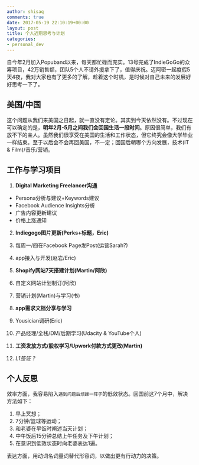 ```yaml
---
author: shisaq
comments: true
date: 2017-05-19 22:10:19+00:00
layout: post
title: 个人近期思考与计划
categories:
- personal_dev
---
```


自今年2月加入Popuband以来，每天都忙碌而充实。13号完成了IndieGoGo的众筹项目，42万销售额，团队5个人不请外援拿下了，值得庆祝。迈阿密一起度假5天4夜，我对大家也有了更多的了解，趁着这个时机，是时候对自己未来的发展好好思考一下了。

## 美国/中国

这个问题从我们来美国之日起，就一直没有定论。其实到今天依然没有。不过现在可以确定的是，**明年2月-5月之间我们会回国生活一段时间**。原因很简单，我们有放不下的亲人。虽然我们很享受在美国的生活和工作状态，但它终究会像大学毕业一样结束。至于以后会不会再回美国，不一定；回国后朝哪个方向发展，技术(IT & Film)/音乐/营销。

## 工作与学习项目

1. **Digital Marketing Freelancer沟通**
 * Persona分析与建议+Keywords建议
 * Facebook Audience Insights分析
 * 广告内容更新建议
 * 价格上涨通知

2. **Indiegogo图片更新(Perks+标题，Eric)**

3. 每周一/四在Facebook Page发Post(运营Sarah?)

4. app接入与开发(赵岩/Eric)

5. **Shopify网站7天搭建计划(Martin/阿欣)**

6. 自定义网站计划制订(阿欣)

7. 营销计划(Martin)与学习(书)

8. **app需求文档分享与学习**

9. Yousician调研(Eric)

10. 产品经理/全栈/DM/后期学习(Udacity & YouTube个人)

11. **工资发放方式/股权学习/Upwork付款方式更改(Martin)**

12. _L1签证？_

## 个人反思

效率方面，我容易陷入`遇到问题后烦躁一阵子`的低效状态。回国前这7个月中，解决方法如下：
1. 早上冥想；
2. 7分钟/篮球等运动；
3. 和老婆在早饭时阐述当天计划；
4. 中午饭后15分钟总结上午任务及下午计划；
5. 在意识到低效状态时向老婆表达1遍。

表达方面，用动词名词量词替代形容词，以做出更有行动力的决策。
